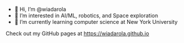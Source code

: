 - 👋 Hi, I’m @wiadarola
- 👀 I’m interested in AI/ML, robotics, and Space exploration
- 🌱 I’m currently learning computer science at New York University

Check out my GitHub pages at https://wiadarola.github.io
